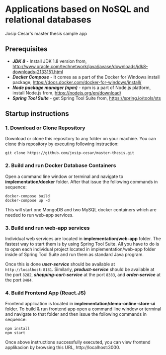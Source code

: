 # Applications based on NoSQL and relational databases
Josip Cesar's master thesis sample app

## Prerequisites
* **_JDK 8_** - Install JDK 1.8 version from, http://www.oracle.com/technetwork/java/javase/downloads/jdk8-downloads-2133151.html
* **_Docker Compose_** - It comes as a part of the Docker for Windows install package, https://docs.docker.com/docker-for-windows/install/
* **_Node package manager (npm)_** - npm is a part of Node.js platform, install Node.js from, https://nodejs.org/en/download/
* **_Spring Tool Suite_** - get Spring Tool Suite from, https://spring.io/tools/sts

## Startup instructions 
### 1. Download or Clone Repository
Download or clone this repository to any folder on your machine. You can clone this repository by executing following instruction:
```
git clone https://github.com/josip-cesar/master-thesis.git
```

### 2. Build and run Docker Database Containers
Open a command line window or terminal and navigate to **implementation/docker** folder. After that issue the following commands in sequence:
```
docker-compose build
docker-compose up -d
```
This will start one MongoDB and two MySQL docker containers which are needed to run web-app services.

### 3. Build and run web-app services
Individual web services are located in **implementation/web-app** folder. The fastest way to start them is by using Spring Tool Suite. All you have to do is to open each individual project located in implementation/web-app folder inside of Spring Tool Suite and run them as standard Java program.

Once this is done **_user-service_** should be available at `http://localhost:8181`. Similarly, **_product-service_** should be available at the port `8282`, **_shopping-cart-service_** at the port `8383`, and **_order-service_** at the port `8484`.

### 4. Build Frontend App (React.JS)
Frontend application is located in **implementation/demo-online-store-ui** folder. To build & run frontend app open a command line window or terminal and navigate to that folder and then issue the following commands in sequence:
```
npm install
npm start
```
Once above instructions successfully executed, you can view frontend applikacion by browsing this URL, http://localhost:3000.
